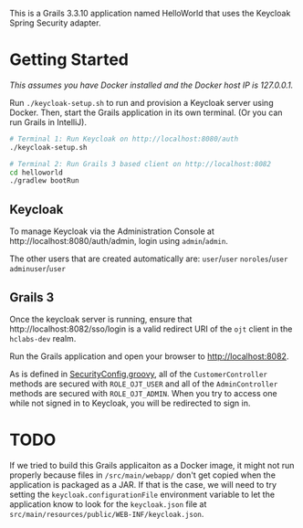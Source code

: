 This is a Grails 3.3.10 application named HelloWorld that uses the Keycloak Spring Security adapter.

# Getting Started

_This assumes you have Docker installed and the Docker host IP is 127.0.0.1._

Run `./keycloak-setup.sh` to run and provision a Keycloak server using Docker. Then, start the Grails application in its own terminal. (Or you can run Grails in IntelliJ).

```bash
# Terminal 1: Run Keycloak on http://localhost:8080/auth
./keycloak-setup.sh

# Terminal 2: Run Grails 3 based client on http://localhost:8082
cd helloworld
./gradlew bootRun

```

## Keycloak

To manage Keycloak via the Administration Console at http://localhost:8080/auth/admin, login using `admin`/`admin`.

The other users that are created automatically are:
`user`/`user`
`noroles`/`user`
`adminuser`/`user`

## Grails 3

Once the keycloak server is running, ensure that
http://localhost:8082/sso/login
is a valid redirect URI of the `ojt` client in the `hclabs-dev` realm.

Run the Grails application and open your browser to <http://localhost:8082>.

As is defined in [SecurityConfig.groovy](/helloworld/grails-app/init/helloworld/SecurityConfig.groovy),
all of the `CustomerController` methods are secured with `ROLE_OJT_USER` and all of the `AdminController` methods are secured with `ROLE_OJT_ADMIN`.
When you try to access one while not signed in to Keycloak, you will be redirected to sign in.

# TODO

If we tried to build this Grails applicaiton as a Docker image, it might not run properly because files in `/src/main/webapp/`
don't get copied when the application is packaged as a JAR.
If that is the case, we will need to try setting the `keycloak.configurationFile` environment variable
to let the application know to look for the `keycloak.json` file at `src/main/resources/public/WEB-INF/keycloak.json`.
